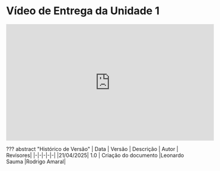 # Vídeo de Entrega da Unidade 1 

<iframe width="560" height="315" src="https://www.youtube.com/embed/92dTI_-1_x8?si=E24PVnGBSHta7_DL" title="YouTube video player" frameborder="0" allow="accelerometer; autoplay; clipboard-write; encrypted-media; gyroscope; picture-in-picture; web-share" referrerpolicy="strict-origin-when-cross-origin" allowfullscreen></iframe>

??? abstract "Histórico de Versão"
    | Data | Versão | Descrição | Autor | Revisores|
    |-|-|-|-|-|
    |21/04/2025| 1.0 | Criação do documento |Leonardo Sauma |Rodrigo Amaral|